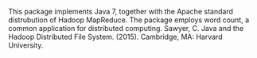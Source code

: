 This package implements Java 7, together with the Apache standard distrubution of Hadoop MapReduce.  The package employs word count, a common application for distributed computing.   Sawyer, C.  Java and the Hadoop Distributed File System. (2015).   Cambridge, MA: Harvard University.

